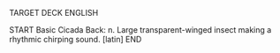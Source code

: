 TARGET DECK
ENGLISH

START
Basic
Cicada
Back: n. Large transparent-winged insect making a rhythmic chirping sound. [latin]
END
